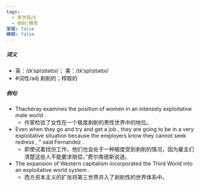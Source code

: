 ```yaml
---
tags:
  - 首字母/E
  - 级别/雅思
掌握: false
模糊: false
---
```

##### 词义
- 英：/ɪkˈsplɔɪtətɪv/； 美：/ɪkˈsplɔɪtətɪv/
- #词性/adj  剥削的；榨取的
##### 例句
- Thackeray examines the position of women in an intensely exploitative male world .
	- 作家检验了女性在一个极度剥削的男性世界中的地位。
- Even when they go and try and get a job , they are going to be in a very exploitative situation because the employers know they cannot seek redress , " said Fernandez .
	- 即使试着找份工作，他们也会处于一种极度受到剥削的情况，因为雇主们清楚这些人不能要求赔偿，”费尔南德斯说道。
- The expansion of Western capitalism incorporated the Third World into an exploitative world system .
	- 西方资本主义的扩张将第三世界并入了剥削性的世界体系中。
